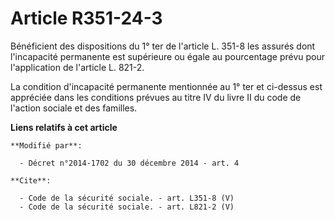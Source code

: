 # Article R351-24-3

Bénéficient des dispositions du 1° ter de l'article L. 351-8 les assurés dont l'incapacité permanente est supérieure ou égale
au pourcentage prévu pour l'application de l'article L. 821-2.

La condition d'incapacité permanente mentionnée au 1° ter et ci-dessus est appréciée dans les conditions prévues au titre IV
du livre II du code de l'action sociale et des familles.

**Liens relatifs à cet article**

	**Modifié par**:

	  - Décret n°2014-1702 du 30 décembre 2014 - art. 4

	**Cite**:

	  - Code de la sécurité sociale. - art. L351-8 (V)
	  - Code de la sécurité sociale. - art. L821-2 (V)
